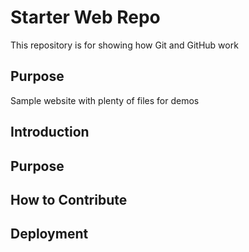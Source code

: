 # Starter Web Repo

This repository is for showing how Git and GitHub work

## Purpose

Sample website with plenty of files for demos

## Introduction

## Purpose

## How to Contribute


## Deployment

